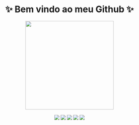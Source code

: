 <h1 align="center">✨ Bem vindo ao meu Github ✨</h1>

<div align="center">
  <a href="https://github.com/DaviBarroso42">
  <img height="280em" src="https://github-readme-stats.vercel.app/api?username=DaviBarroso42&show_icons=true&theme=vue-dark&include_all_commits=true&count_private=true"/>
</div >
  
<div align="center"><br/> 
    <a href="https://www.youtube.com/channel/UCsl60cUtchTvwI1VOny36kg" target="_blank"><img src="https://img.shields.io/badge/YouTube-FF0000?style=for-the-badge&logo=youtube&logoColor=white" target="_blank"></a>
   <a href="https://davibarroso.itch.io/" target="_blank"><img src="https://img.shields.io/badge/Itch-%23FF0B34.svg?style=for-the-badge&logo=Itch.io&logoColor=white"></a> 
    <a href="https://instagram.com/davismartinsb" target="_blank"><img src="https://img.shields.io/badge/-Instagram-%23E4405F?style=for-the-badge&logo=instagram&logoColor=white" target="_blank"></a>
   <a href="https://www.linkedin.com/in/davi-barroso-2b049b236/" target="_blank"><img src="https://img.shields.io/badge/-LinkedIn-%230077B5?style=for-the-badge&logo=linkedin&logoColor=white" target="_blank"></a> 
     <a href = "mailto:davismbarroso@gmail.com"><img src="https://img.shields.io/badge/-Gmail-%23333?style=for-the-badge&logo=gmail&logoColor=white" target="_blank"></a>
</div>
